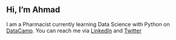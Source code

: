 ## Hi, I’m Ahmad

I am a Pharmacist currently learning Data Science with Python on [DataCamp](https://datacamp.com).
You can reach me via [LinkedIn](https://www.linkedin.com/in/ahmad-ibrahim-ismail-238a21138/) and [Twitter](https://twitter.com/dauntless_Rx)

<!---
Olarsk/Olarsk is a ✨ special ✨ repository because its `README.md` (this file) appears on your GitHub profile.
You can click the Preview link to take a look at your changes.
--->
